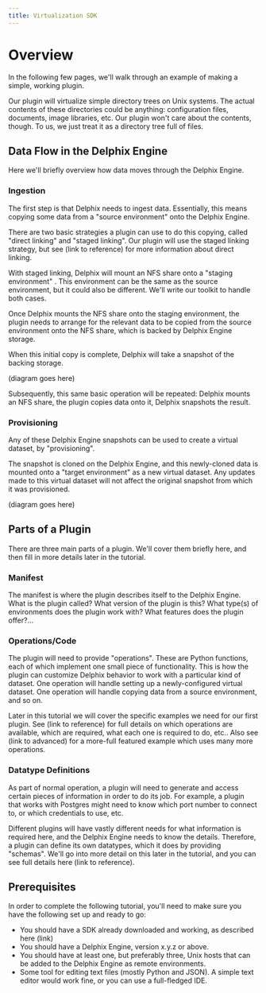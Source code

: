 ```yaml
---
title: Virtualization SDK
---
```



# Overview

In the following few pages, we'll walk through an example of making a simple, working plugin.

Our plugin will virtualize simple directory trees on Unix systems. The actual contents of these directories could be anything: configuration files, documents, image libraries, etc. Our plugin won't care about the contents, though. To us, we just treat it as a directory tree full of files.

## Data Flow in the Delphix Engine
Here we'll briefly overview how data moves through the Delphix Engine.

### Ingestion
The first step is that Delphix needs to ingest data. Essentially, this means copying some data from a "source environment" onto the Delphix Engine.

There are two basic strategies a plugin can use to do this copying, called "direct linking" and "staged linking". Our plugin will use the staged linking strategy, but see (link to reference) for more information about direct linking.

With staged linking, Delphix will mount an NFS share onto a "staging environment" . This environment can be the same as the source environment, but it could also be different. We'll write our toolkit to handle both cases.

Once Delphix mounts the NFS share onto the staging environment, the plugin needs to arrange for the relevant data to be copied from the source environment onto the NFS share, which is backed by Delphix Engine storage.

When this initial copy is complete, Delphix will take a snapshot of the backing storage.

(diagram goes here)

Subsequently, this same basic operation will be repeated: Delphix mounts an NFS share, the plugin copies data onto it, Delphix snapshots the result.

### Provisioning
Any of these Delphix Engine snapshots can be used to create a virtual dataset, by "provisioning".

The snapshot is cloned on the Delphix Engine, and this newly-cloned data is mounted onto a "target environment" as a new virtual dataset. Any updates made to this virtual dataset will not affect the original snapshot from which it was provisioned.

(diagram goes here)

## Parts of a Plugin
There are three main parts of a plugin. We'll cover them briefly here, and then fill in more details later in the tutorial.

### Manifest
The manifest is where the plugin describes itself to the Delphix Engine. What is the plugin called? What version of the plugin is this? What type(s) of environments does the plugin work with? What features does the plugin offer?...

### Operations/Code
The plugin will need to provide "operations". These are Python functions, each of which implement one small piece of functionality. This is how the plugin can customize Delphix behavior to work with a particular kind of dataset.
One operation will handle setting up a newly-configured virtual dataset. One operation will handle copying data from a source environment, and so on.

Later in this tutorial we will cover the specific examples we need for our first plugin. See (link to reference) for full details on which operations are available, which are required, what each one is required to do, etc.. Also see (link to advanced) for a more-full featured example which uses many more operations.

### Datatype Definitions
As part of normal operation, a plugin will need to generate and access certain pieces of information in order to do its job. For example, a plugin that works with Postgres might need to know which port number to connect to, or which credentials to use, etc.

Different plugins will have vastly different needs for what information is required here, and the Delphix Engine needs to know the details. Therefore, a plugin can define its own datatypes, which it does by providing "schemas". We'll go into more detail on this later in the tutorial, and you can see full details here (link to reference).

## Prerequisites
In order to complete the following tutorial, you'll need to make sure you have the following set up and ready to go:

- You should have a SDK already downloaded and working, as described here (link)
- You should have a Delphix Engine, version x.y.z or above.
- You should have at least one, but preferably three, Unix hosts that can be added to the Delphix Engine as remote environments.
- Some tool for editing text files (mostly Python and JSON). A simple text editor would work fine, or you can use a full-fledged IDE.
